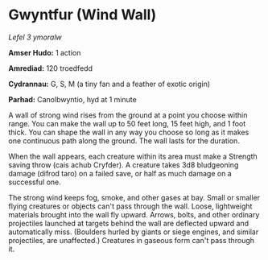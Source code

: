 # Gwyntfur (Wind Wall)

*Lefel 3 ymoralw*

**Amser Hudo:** 1 action

**Amrediad:** 120 troedfedd

**Cydrannau:** G, S, M (a tiny fan and a feather of exotic origin)

**Parhad:** Canolbwyntio, hyd at 1 minute

A wall of strong wind rises from the ground at a point you choose within range. You can make the wall up to 50 feet long, 15 feet high, and 1 foot thick. You can shape the wall in any way you choose so long as it makes one continuous path along the ground. The wall lasts for the duration.

When the wall appears, each creature within its area must make a Strength saving throw (cais achub Cryfder). A creature takes 3d8 bludgeoning damage (difrod taro) on a failed save, or half as much damage on a successful one.

The strong wind keeps fog, smoke, and other gases at bay. Small or smaller flying creatures or objects can't pass through the wall. Loose, lightweight materials brought into the wall fly upward. Arrows, bolts, and other ordinary projectiles launched at targets behind the wall are deflected upward and automatically miss. (Boulders hurled by giants or siege engines, and similar projectiles, are unaffected.) Creatures in gaseous form can't pass through it.